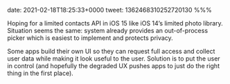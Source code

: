 date: 2021-02-18T18:25:33+0000
tweet: 1362468310252720130
%%%

Hoping for a limited contacts API in iOS 15 like iOS 14’s limited photo library. Situation seems the same: system already provides an out-of-process picker which is easiest to implement and protects privacy.

Some apps build their own UI so they can request full access and collect user data while making it look useful to the user. Solution is to put the user in control (and hopefully the degraded UX pushes apps to just do the right thing in the first place).

